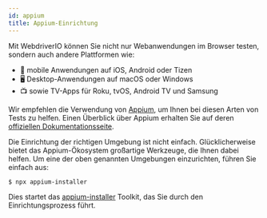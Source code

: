```yaml
---
id: appium
title: Appium-Einrichtung
---
```


Mit WebdriverIO können Sie nicht nur Webanwendungen im Browser testen, sondern auch andere Plattformen wie:

- 📱 mobile Anwendungen auf iOS, Android oder Tizen
- 🖥️ Desktop-Anwendungen auf macOS oder Windows
- 📺 sowie TV-Apps für Roku, tvOS, Android TV und Samsung

Wir empfehlen die Verwendung von [Appium](https://appium.io/), um Ihnen bei diesen Arten von Tests zu helfen. Einen Überblick über Appium erhalten Sie auf deren [offiziellen Dokumentationsseite](https://appium.io/docs/en/2.0/intro/).

Die Einrichtung der richtigen Umgebung ist nicht einfach. Glücklicherweise bietet das Appium-Ökosystem großartige Werkzeuge, die Ihnen dabei helfen. Um eine der oben genannten Umgebungen einzurichten, führen Sie einfach aus:

```sh
$ npx appium-installer
```

Dies startet das [appium-installer](https://github.com/AppiumTestDistribution/appium-installer) Toolkit, das Sie durch den Einrichtungsprozess führt.